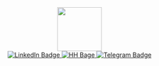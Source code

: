 <div id="header" align="center">
  <img src="https://i.giphy.com/media/v1.Y2lkPTc5MGI3NjExcDg2MWp2YmthZG44cmtkMmY4eTN5cG52cngzYWdsNms0MnAxeHlyYyZlcD12MV9pbnRlcm5hbF9naWZfYnlfaWQmY3Q9Zw/7sApq40JDeByB7rNGW/giphy.gif" width="100"/>
</div>

<div id="badges" align="center">
  <a href="https://linkedin.com/in/vergelsky/">
    <img src="https://img.shields.io/badge/LinkedIn-blue?style=for-the-badge&logo=linkedin&logoColor=white" alt="LinkedIn Badge"/>
  </a>
  <a href="your-linkedin-URL">
    <img src="https://img.shields.io/badge/HeadHuner-red?style=for-the-badge&logo=headhunter&logoColor=white" alt="HH Bage"/>
  </a>
  <a href="https://t.me/graf_werger">
    <img src="https://img.shields.io/badge/Telegram-blue?style=for-the-badge&logo=telegram&logoColor=white" alt="Telegram Badge"/>
  </a>
</div>

<img src="https://komarev.com/ghpvc/?username=vergelsky&style=flat-square&color=blue" alt=""/>
<!--
**Vergelsky/Vergelsky** is a ✨ _special_ ✨ repository because its `README.md` (this file) appears on your GitHub profile.

Here are some ideas to get you started:

- 🔭 I’m currently working on ...
- 🌱 I’m currently learning ...
- 👯 I’m looking to collaborate on ...
- 🤔 I’m looking for help with ...
- 💬 Ask me about ...
- 📫 How to reach me: ...
- 😄 Pronouns: ...
- ⚡ Fun fact: ...
-->
